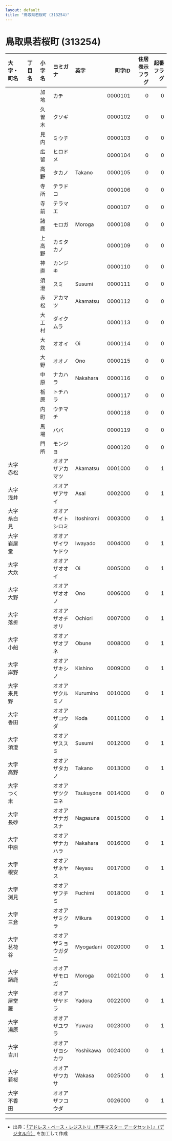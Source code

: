 ```yaml
---
layout: default
title: "鳥取県若桜町 (313254)"
---
```


# 鳥取県若桜町 (313254)

| 大字・町名 | 丁目名 | 小字名 | ヨミガナ | 英字 | 町字ID | 住居表示フラグ | 起番フラグ |
|:--------|:------|:------|:-----------------|:---------------------|--------:|----------:|--------:|
|  |  | 加地 | カチ |  | 0000101 | 0 | 0 |
|  |  | 久曽木 | クソギ |  | 0000102 | 0 | 0 |
|  |  | 見内 | ミウチ |  | 0000103 | 0 | 0 |
|  |  | 広留 | ヒロドメ |  | 0000104 | 0 | 0 |
|  |  | 高野 | タカノ | Takano | 0000105 | 0 | 0 |
|  |  | 寺所 | テラドコ |  | 0000106 | 0 | 0 |
|  |  | 寺前 | テラマエ |  | 0000107 | 0 | 0 |
|  |  | 諸鹿 | モロガ | Moroga | 0000108 | 0 | 0 |
|  |  | 上高野 | カミタカノ |  | 0000109 | 0 | 0 |
|  |  | 神直 | カンジキ |  | 0000110 | 0 | 0 |
|  |  | 須澄 | スミ | Susumi | 0000111 | 0 | 0 |
|  |  | 赤松 | アカマツ | Akamatsu | 0000112 | 0 | 0 |
|  |  | 大工村 | ダイクムラ |  | 0000113 | 0 | 0 |
|  |  | 大炊 | オオイ | Oi | 0000114 | 0 | 0 |
|  |  | 大野 | オオノ | Ono | 0000115 | 0 | 0 |
|  |  | 中原 | ナカハラ | Nakahara | 0000116 | 0 | 0 |
|  |  | 栃原 | トチハラ |  | 0000117 | 0 | 0 |
|  |  | 内町 | ウチマチ |  | 0000118 | 0 | 0 |
|  |  | 馬場 | ババ |  | 0000119 | 0 | 0 |
|  |  | 門所 | モンジョ |  | 0000120 | 0 | 0 |
| 大字赤松 |  |  | オオアザアカマツ | Akamatsu | 0001000 | 0 | 1 |
| 大字浅井 |  |  | オオアザアサイ | Asai | 0002000 | 0 | 1 |
| 大字糸白見 |  |  | オオアザイトシロミ | Itoshiromi | 0003000 | 0 | 1 |
| 大字岩屋堂 |  |  | オオアザイワヤドウ | Iwayado | 0004000 | 0 | 1 |
| 大字大炊 |  |  | オオアザオオイ | Oi | 0005000 | 0 | 1 |
| 大字大野 |  |  | オオアザオオノ | Ono | 0006000 | 0 | 1 |
| 大字落折 |  |  | オオアザオチオリ | Ochiori | 0007000 | 0 | 1 |
| 大字小船 |  |  | オオアザオブネ | Obune | 0008000 | 0 | 1 |
| 大字岸野 |  |  | オオアザキシノ | Kishino | 0009000 | 0 | 1 |
| 大字来見野 |  |  | オオアザクルミノ | Kurumino | 0010000 | 0 | 1 |
| 大字香田 |  |  | オオアザコウダ | Koda | 0011000 | 0 | 1 |
| 大字須澄 |  |  | オオアザススミ | Susumi | 0012000 | 0 | 1 |
| 大字高野 |  |  | オオアザタカノ | Takano | 0013000 | 0 | 1 |
| 大字つく米 |  |  | オオアザツクヨネ | Tsukuyone | 0014000 | 0 | 0 |
| 大字長砂 |  |  | オオアザナガスナ | Nagasuna | 0015000 | 0 | 1 |
| 大字中原 |  |  | オオアザナカハラ | Nakahara | 0016000 | 0 | 1 |
| 大字根安 |  |  | オオアザネヤス | Neyasu | 0017000 | 0 | 1 |
| 大字渕見 |  |  | オオアザフチミ | Fuchimi | 0018000 | 0 | 1 |
| 大字三倉 |  |  | オオアザミクラ | Mikura | 0019000 | 0 | 1 |
| 大字茗荷谷 |  |  | オオアザミョウガダニ | Myogadani | 0020000 | 0 | 1 |
| 大字諸鹿 |  |  | オオアザモロガ | Moroga | 0021000 | 0 | 1 |
| 大字屋堂羅 |  |  | オオアザヤドラ | Yadora | 0022000 | 0 | 1 |
| 大字湯原 |  |  | オオアザユワラ | Yuwara | 0023000 | 0 | 1 |
| 大字吉川 |  |  | オオアザヨシカワ | Yoshikawa | 0024000 | 0 | 1 |
| 大字若桜 |  |  | オオアザワカサ | Wakasa | 0025000 | 0 | 1 |
| 大字不香田 |  |  | オオアザフコウダ |  | 0026000 | 0 | 1 |

---

- 出典：[「アドレス・ベース・レジストリ（町字マスター データセット）』（デジタル庁）](https://www.digital.go.jp/policies/base_registry_address/) を加工して作成
